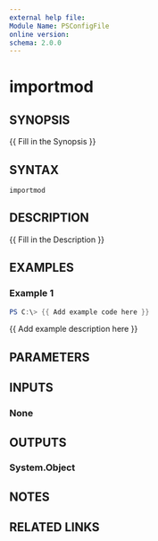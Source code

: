 ```yaml
---
external help file:
Module Name: PSConfigFile
online version:
schema: 2.0.0
---
```


# importmod

## SYNOPSIS
{{ Fill in the Synopsis }}

## SYNTAX

```
importmod
```

## DESCRIPTION
{{ Fill in the Description }}

## EXAMPLES

### Example 1
```powershell
PS C:\> {{ Add example code here }}
```

{{ Add example description here }}

## PARAMETERS

## INPUTS

### None

## OUTPUTS

### System.Object
## NOTES

## RELATED LINKS
